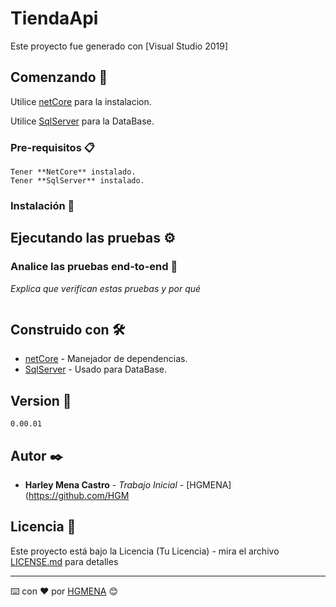 # TiendaApi
Este proyecto fue generado con [Visual Studio 2019]

## Comenzando 🚀
Utilice [netCore](https://dotnet.microsoft.com/download) para la instalacion.

Utilice [SqlServer](https://www.microsoft.com/es-es/sql-server/sql-server-downloads) para la DataBase.

### Pre-requisitos 📋
```
Tener **NetCore** instalado.
Tener **SqlServer** instalado.
```

### Instalación 🔧

## Ejecutando las pruebas ⚙️

### Analice las pruebas end-to-end 🔩

_Explica que verifican estas pruebas y por qué_

```
```

## Construido con 🛠️

* [netCore](https://dotnet.microsoft.com/download) - Manejador de dependencias.
* [SqlServer](https://www.microsoft.com/es-es/sql-server/sql-server-downloads) - Usado para DataBase.

## Version 📌

```
0.00.01

```
## Autor ✒️

* **Harley Mena Castro** - *Trabajo Inicial* - [HGMENA](https://github.com/HGM

## Licencia 📄

Este proyecto está bajo la Licencia (Tu Licencia) - mira el archivo [LICENSE.md](LICENSE.md) para detalles

---
⌨️ con ❤️ por [HGMENA](https://github.com/HGMENA-WORKSPACE) 😊
